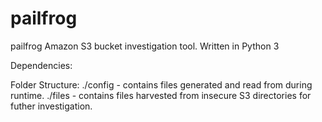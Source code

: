 # pailfrog
pailfrog Amazon S3 bucket investigation tool.
Written in Python 3

Dependencies:
<TBD>

Folder Structure:
./config - contains files generated and read from during runtime.
./files - contains files harvested from insecure S3 directories for futher investigation.

